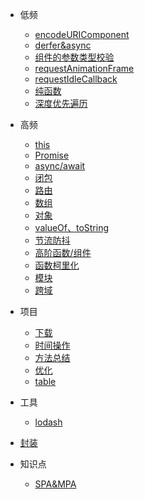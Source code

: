 

- 低频
  - [encodeURIComponent](/src/0007.md)
  - [derfer&async](/src/0017.md)
  - [组件的参数类型校验](/src/0019.md)
  - [requestAnimationFrame](/src/0024.md)
  - [requestIdleCallback](/src/0025.md)
  - [纯函数](/src/0027.md)
  - [深度优先遍历](/src/0030.md)

- 高频
  - [this](/src/0001.md)
  - [Promise](/src/0006.md)
  - [async/await](/src/0021.md)
  - [闭包](/src/0022.md)
  - [路由](/src/0012.md)
  - [数组](/src/0013.md)
  - [对象](/src/0016.md)
  - [valueOf、toString](/src/0014.md)
  - [节流防抖](/src/0015.md)
  - [高阶函数/组件](/src/0018.md)
  - [函数柯里化](/src/0023.md)
  - [模块](/src/0026.md)
  - [跨域](/src/0028.md)
  
- 项目
  - [下载](/src/0002.md)
  - [时间操作](/src/0009.md)
  - [方法总结](/src/0020.md)
  - [优化](/src/0029.md)
  - [table](/src/0031.md)

- 工具
  - [lodash](/src/0010.md)

- [封装](/src/0032.md)

- 知识点
  - [SPA&MPA](/src/0011.md)